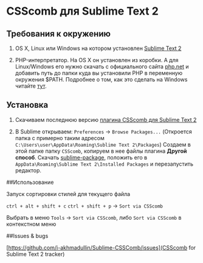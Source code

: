 # CSScomb для Sublime Text 2

## Требования к окружению

1. OS X, Linux или Windows на котором установлен [Sublime Text 2](http://www.sublimetext.com/2)

2. PHP-интерпретатор. На OS X он установлен из коробки. А для Linux/Windows его нужно скачать с официального сайта [php.net](http://windows.php.net/download/) и добавить путь до папки куда вы установили PHP в переменную окружения $PATH. Подробнее о том, как это сделать на Windows читайте [тут](https://github.com/miripiruni/CSScomb/blob/master/src/plugins/csscomb.notepad_plus_plus/README.mkd).

## Установка

1. Скачиваем последнюю версию [плагина CSScomb для Sublime Text 2](https://github.com/i-akhmadullin/Sublime-CSSComb)

2. В Sublime открываем: `Preferences` -> `Browse Packages...` (Откроется папка с примерно таким адресом `C:\Users\user\AppData\Roaming\Sublime Text 2\Packages`) Создаем в этой папке папку `CSScomb`, копируем в нее файлы плагина
**Другой способ**. Скачать [sublime-package](https://github.com/i-akhmadullin/Sublime-CSSComb/downloads), положить его в `AppData\Roaming\Sublime Text 2\Installed Packages` и перезапустить редактор.


##Использование

Запуск сортировки стилей для текущего файла

`ctrl + alt + shift + c`
`ctrl + shift + p` → `Sort via CSScomb`

Выбрать в меню `Tools` → `Sort via CSScomb`, либо `Sort via CSScomb` в контекстном меню


##Issues & bugs

[https://github.com/i-akhmadullin/Sublime-CSSComb/issues](CSScomb for Sublime Text 2 tracker)